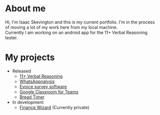 # About me
Hi, I'm Isaac Skevington and this is my current portfolio.
I'm in the process of moving a lot of my work here from my local machine.  
Currently I am working on an android app for the 11+ Verbal Reasoning tester.  

# My projects
* Released
  * [11+ Verbal Reasoning](https://github.com/IsaacSkevington/11-Verbal-Reasoning)
  * [WhatsAppnalysis](https://github.com/IsaacSkevington/WhatsAppnalysis)
  * [Evoice survey software](https://github.com/IsaacSkevington/eVoice)
  * [Google Classroom for Teams](https://github.com/IsaacSkevington/GClassForTeams)
  * [Bread Timer](https://github.com/IsaacSkevington/BreadTimer)
* In development  
  * [Finance Wizard](https://github.com/IsaacSkevington/FinanceWizard) (Currently private)
  



